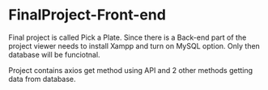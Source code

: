 # FinalProject-Front-end

Final project is called Pick a Plate.
Since there is a Back-end part of the project viewer needs to install Xampp and turn on MySQL option.
Only then database will be funciotnal.

Project contains axios get method using API and 2 other methods getting data from database.


